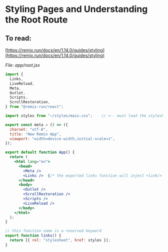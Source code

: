 # Styling Pages and Understanding the Root Route



## To read: 

[https://remix.run/docs/en/1.14.0/guides/styling](https://remix.run/docs/en/1.14.0/guides/styling)



*File: app/root.jsx*

```jsx
import {
  Links,
  LiveReload,
  Meta,
  Outlet,
  Scripts,
  ScrollRestoration,
} from "@remix-run/react";

import styles from "~/styles/main.css";    // <-- must load the stylesheet via javascript

export const meta = () => ({
  charset: "utf-8",
  title: "New Remix App",
  viewport: "width=device-width,initial-scale=1",
});

export default function App() {
  return (
    <html lang="en">
      <head>
        <Meta />
        <Links />  {/* the exported links function will inject <link/> element here */}
      </head>
      <body>
        <Outlet />
        <ScrollRestoration />
        <Scripts />
        <LiveReload />
      </body>
    </html>
  );
}

// this function name is a reserved keyword
export function links() {
  return [{ rel: "stylesheet", href: styles }];
}
```
